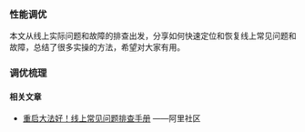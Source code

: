 ### 性能调优

本文从线上实际问题和故障的排查出发，分享如何快速定位和恢复线上常见问题和故障，总结了很多实操的方法，希望对大家有用。

### 调优梳理

#### 相关文章

- [重启大法好！线上常见问题排查手册](https://developer.aliyun.com/article/757655?spm=a2c6h.12873639.0.0.7f6c64baMqSyGP&groupCode=alitech) ——阿里社区

